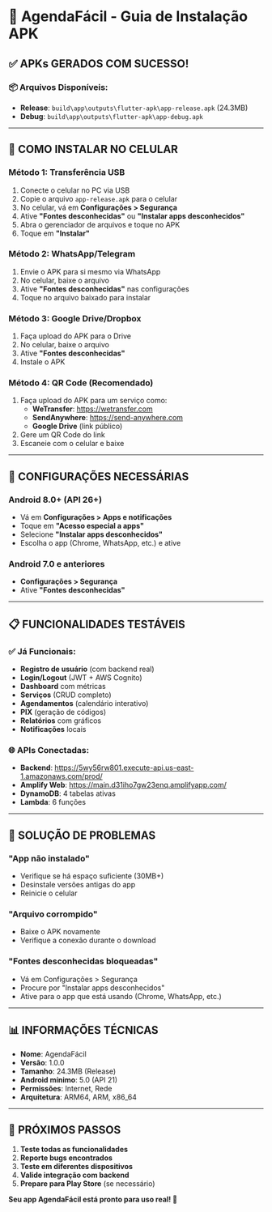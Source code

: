 # 📱 **AgendaFácil - Guia de Instalação APK**

## ✅ **APKs GERADOS COM SUCESSO!**

### 📦 **Arquivos Disponíveis:**
- **Release**: `build\app\outputs\flutter-apk\app-release.apk` (24.3MB)
- **Debug**: `build\app\outputs\flutter-apk\app-debug.apk`

---

## 🚀 **COMO INSTALAR NO CELULAR**

### **Método 1: Transferência USB**
1. Conecte o celular no PC via USB
2. Copie o arquivo `app-release.apk` para o celular
3. No celular, vá em **Configurações > Segurança**
4. Ative **"Fontes desconhecidas"** ou **"Instalar apps desconhecidos"**
5. Abra o gerenciador de arquivos e toque no APK
6. Toque em **"Instalar"**

### **Método 2: WhatsApp/Telegram**
1. Envie o APK para si mesmo via WhatsApp
2. No celular, baixe o arquivo
3. Ative **"Fontes desconhecidas"** nas configurações
4. Toque no arquivo baixado para instalar

### **Método 3: Google Drive/Dropbox**
1. Faça upload do APK para o Drive
2. No celular, baixe o arquivo
3. Ative **"Fontes desconhecidas"**
4. Instale o APK

### **Método 4: QR Code** (Recomendado)
1. Faça upload do APK para um serviço como:
   - **WeTransfer**: https://wetransfer.com
   - **SendAnywhere**: https://send-anywhere.com
   - **Google Drive** (link público)
2. Gere um QR Code do link
3. Escaneie com o celular e baixe

---

## 🔧 **CONFIGURAÇÕES NECESSÁRIAS**

### **Android 8.0+ (API 26+)**
- Vá em **Configurações > Apps e notificações**
- Toque em **"Acesso especial a apps"**
- Selecione **"Instalar apps desconhecidos"**
- Escolha o app (Chrome, WhatsApp, etc.) e ative

### **Android 7.0 e anteriores**
- **Configurações > Segurança**
- Ative **"Fontes desconhecidas"**

---

## 📋 **FUNCIONALIDADES TESTÁVEIS**

### ✅ **Já Funcionais:**
- **Registro de usuário** (com backend real)
- **Login/Logout** (JWT + AWS Cognito)
- **Dashboard** com métricas
- **Serviços** (CRUD completo)
- **Agendamentos** (calendário interativo)
- **PIX** (geração de códigos)
- **Relatórios** com gráficos
- **Notificações** locais

### 🌐 **APIs Conectadas:**
- **Backend**: https://5wy56rw801.execute-api.us-east-1.amazonaws.com/prod/
- **Amplify Web**: https://main.d31iho7gw23enq.amplifyapp.com/
- **DynamoDB**: 4 tabelas ativas
- **Lambda**: 6 funções

---

## 🐛 **SOLUÇÃO DE PROBLEMAS**

### **"App não instalado"**
- Verifique se há espaço suficiente (30MB+)
- Desinstale versões antigas do app
- Reinicie o celular

### **"Arquivo corrompido"**
- Baixe o APK novamente
- Verifique a conexão durante o download

### **"Fontes desconhecidas bloqueadas"**
- Vá em Configurações > Segurança
- Procure por "Instalar apps desconhecidos"
- Ative para o app que está usando (Chrome, WhatsApp, etc.)

---

## 📊 **INFORMAÇÕES TÉCNICAS**

- **Nome**: AgendaFácil
- **Versão**: 1.0.0
- **Tamanho**: 24.3MB (Release)
- **Android mínimo**: 5.0 (API 21)
- **Permissões**: Internet, Rede
- **Arquitetura**: ARM64, ARM, x86_64

---

## 🎯 **PRÓXIMOS PASSOS**

1. **Teste todas as funcionalidades**
2. **Reporte bugs encontrados**
3. **Teste em diferentes dispositivos**
4. **Valide integração com backend**
5. **Prepare para Play Store** (se necessário)

**Seu app AgendaFácil está pronto para uso real! 🚀**